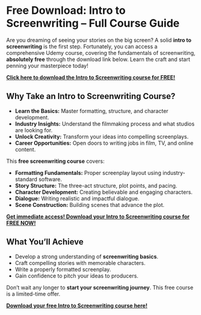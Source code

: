 # Free Download: Intro to Screenwriting – Full Course Guide

Are you dreaming of seeing your stories on the big screen? A solid **intro to screenwriting** is the first step. Fortunately, you can access a comprehensive Udemy course, covering the fundamentals of screenwriting, **absolutely free** through the download link below. Learn the craft and start penning your masterpiece today!

[**Click here to download the Intro to Screenwriting course for FREE!**](https://udemywork.com/intro-to-screenwriting)

## Why Take an Intro to Screenwriting Course?

*   **Learn the Basics:** Master formatting, structure, and character development.
*   **Industry Insights:** Understand the filmmaking process and what studios are looking for.
*   **Unlock Creativity:** Transform your ideas into compelling screenplays.
*   **Career Opportunities:** Open doors to writing jobs in film, TV, and online content.

This **free screenwriting course** covers:

*   **Formatting Fundamentals:** Proper screenplay layout using industry-standard software.
*   **Story Structure:** The three-act structure, plot points, and pacing.
*   **Character Development:** Creating believable and engaging characters.
*   **Dialogue:** Writing realistic and impactful dialogue.
*   **Scene Construction:** Building scenes that advance the plot.

[**Get immediate access! Download your Intro to Screenwriting course for FREE NOW!**](https://udemywork.com/intro-to-screenwriting)

## What You’ll Achieve

*   Develop a strong understanding of **screenwriting basics**.
*   Craft compelling stories with memorable characters.
*   Write a properly formatted screenplay.
*   Gain confidence to pitch your ideas to producers.

Don’t wait any longer to **start your screenwriting journey**. This free course is a limited-time offer.

**[Download your free Intro to Screenwriting course here!](https://udemywork.com/intro-to-screenwriting)**
